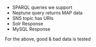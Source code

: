 * SPARQL queries we support
* Neptune query returns MAP data
* SNS topic has URIs
* Solr Response
* MySQL Response

For the above, good & bad data is tested